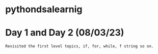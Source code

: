 # pythondsalearnig

# Day 1 and Day 2 (08/03/23)
    Revisited the first level topics, if, for, while, f string so on.
